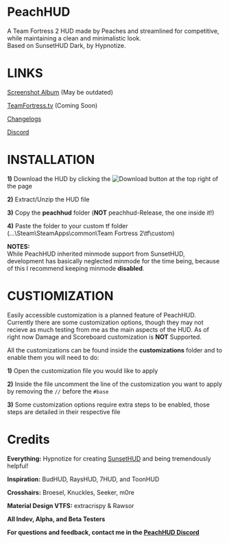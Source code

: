 # PeachHUD
A Team Fortress 2 HUD made by Peaches and streamlined for competitive, while maintaining a clean and minimalistic look.  
Based on SunsetHUD Dark, by Hypnotize.

# LINKS
[Screenshot Album](https://imgur.com/a/rVrlQes) (May be outdated)

[TeamFortress.tv](WIP) (Coming Soon)

[Changelogs](https://github.com/PapaPeach/PeachHUD/commits/master/peachhud)

[Discord](https://discord.gg/HyZRVtp)

# INSTALLATION
**1)** Download the HUD by clicking the ![Download](https://i.imgur.com/EjYd8I5.png) button at the top right of the page

**2)** Extract/Unzip the HUD file

**3)** Copy the **peachhud** folder (**NOT** peachhud-Release, the one inside it!)

**4)** Paste the folder to your custom tf folder (...\Steam\SteamApps\common\Team Fortress 2\tf\custom)

**NOTES:**  
While PeachHUD inherited minmode support from SunsetHUD, development has basically neglected minmode for the time being, because of this I recommend keeping minmode **disabled**.

# CUSTIOMIZATION
Easily accessible customization is a planned feature of PeachHUD. Currently there are some customization options, though they may not recieve as much testing from me as the main aspects of the HUD. As of right now Damage and Scoreboard customization is **NOT** Supported. 

All the customizations can be found inside the **customizations** folder and to enable them you will need to do:

**1)** Open the customization file you would like to apply

**2)** Inside the file uncomment the line of the customization you want to apply by removing the `//` before the `#base`

**3)** Some customization options require extra steps to be enabled, those steps are detailed in their respective file

# Credits
**Everything:** Hypnotize for creating [SunsetHUD](https://github.com/Hypnootize/Sunset-Hud) and being tremendously helpful!

**Inspiration:** BudHUD, RaysHUD, 7HUD, and ToonHUD

**Crosshairs:** Broesel, Knuckles, Seeker, m0re

**Material Design VTFS:** extracrispy & Rawsor

**All Indev, Alpha, and Beta Testers**

**For questions and feedback, contact me in the [PeachHUD Discord](https://discord.gg/HyZRVtp)**
